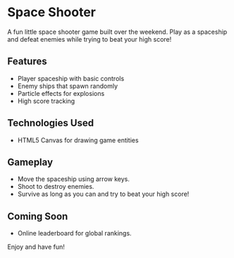 # Space Shooter

A fun little space shooter game built over the weekend. Play as a spaceship and defeat enemies while trying to beat your high score! 

## Features
- Player spaceship with basic controls
- Enemy ships that spawn randomly
- Particle effects for explosions
- High score tracking

## Technologies Used
- HTML5 Canvas for drawing game entities

## Gameplay
- Move the spaceship using arrow keys.
- Shoot to destroy enemies.
- Survive as long as you can and try to beat your high score!

## Coming Soon
- Online leaderboard for global rankings.

Enjoy and have fun!